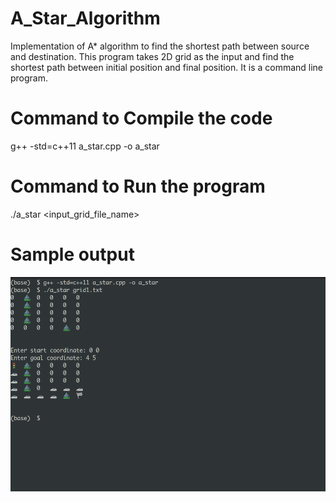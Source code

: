 # A_Star_Algorithm
Implementation of A* algorithm to find the shortest path between source and destination. This program takes 2D grid as the input and find the shortest path between initial position and final position. It is a command line program.

# Command to Compile the code
g++ -std=c++11 a_star.cpp -o a_star

# Command to Run the program
./a_star <input_grid_file_name>

# Sample output
![Sample output image](https://github.com/SunilKrV67/A_Star_Algorithm/blob/main/output.png)
